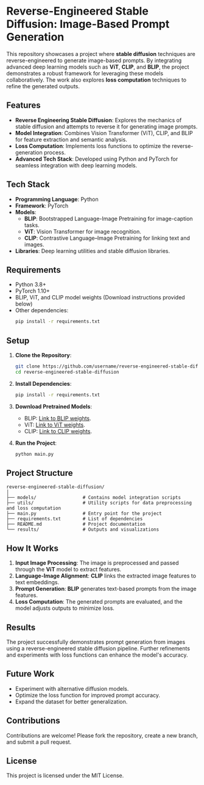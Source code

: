 # Reverse-Engineered Stable Diffusion: Image-Based Prompt Generation  

This repository showcases a project where **stable diffusion** techniques are reverse-engineered to generate image-based prompts. By integrating advanced deep learning models such as **ViT**, **CLIP**, and **BLIP**, the project demonstrates a robust framework for leveraging these models collaboratively. The work also explores **loss computation** techniques to refine the generated outputs.  

## Features  
- **Reverse Engineering Stable Diffusion**: Explores the mechanics of stable diffusion and attempts to reverse it for generating image prompts.  
- **Model Integration**: Combines Vision Transformer (ViT), CLIP, and BLIP for feature extraction and semantic analysis.  
- **Loss Computation**: Implements loss functions to optimize the reverse-generation process.  
- **Advanced Tech Stack**: Developed using Python and PyTorch for seamless integration with deep learning models.  

## Tech Stack  
- **Programming Language**: Python  
- **Framework**: PyTorch  
- **Models**:  
  - **BLIP**: Bootstrapped Language-Image Pretraining for image-caption tasks.  
  - **ViT**: Vision Transformer for image recognition.  
  - **CLIP**: Contrastive Language–Image Pretraining for linking text and images.  
- **Libraries**: Deep learning utilities and stable diffusion libraries.  

## Requirements  
- Python 3.8+  
- PyTorch 1.10+  
- BLIP, ViT, and CLIP model weights (Download instructions provided below)  
- Other dependencies:  
  ```bash
  pip install -r requirements.txt
  ```  

## Setup  
1. **Clone the Repository**:  
   ```bash  
   git clone https://github.com/username/reverse-engineered-stable-diffusion.git  
   cd reverse-engineered-stable-diffusion  
   ```  
2. **Install Dependencies**:  
   ```bash  
   pip install -r requirements.txt  
   ```  
3. **Download Pretrained Models**:  
   - BLIP: [Link to BLIP weights](https://github.com/salesforce/BLIP).  
   - ViT: [Link to ViT weights](https://huggingface.co/models).  
   - CLIP: [Link to CLIP weights](https://github.com/openai/CLIP).  

4. **Run the Project**:  
   ```bash  
   python main.py  
   ```  

## Project Structure  
```plaintext  
reverse-engineered-stable-diffusion/  
│  
├── models/                 # Contains model integration scripts  
├── utils/                  # Utility scripts for data preprocessing and loss computation  
├── main.py                 # Entry point for the project  
├── requirements.txt        # List of dependencies  
├── README.md               # Project documentation  
└── results/                # Outputs and visualizations  
```  

## How It Works  
1. **Input Image Processing**: The image is preprocessed and passed through the **ViT** model to extract features.  
2. **Language-Image Alignment**: **CLIP** links the extracted image features to text embeddings.  
3. **Prompt Generation**: **BLIP** generates text-based prompts from the image features.  
4. **Loss Computation**: The generated prompts are evaluated, and the model adjusts outputs to minimize loss.  

## Results  
The project successfully demonstrates prompt generation from images using a reverse-engineered stable diffusion pipeline. Further refinements and experiments with loss functions can enhance the model's accuracy.  

## Future Work  
- Experiment with alternative diffusion models.  
- Optimize the loss function for improved prompt accuracy.  
- Expand the dataset for better generalization.  

## Contributions  
Contributions are welcome! Please fork the repository, create a new branch, and submit a pull request.  

## License  
This project is licensed under the MIT License.  
